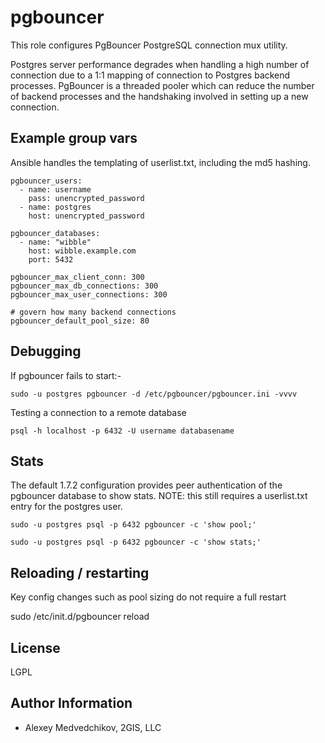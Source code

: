 pgbouncer
=========

This role configures PgBouncer PostgreSQL connection mux utility.

Postgres server performance degrades when handling a high number of connection due to a 1:1 mapping of connection to Postgres backend processes. PgBouncer is a threaded pooler which can reduce the number of backend processes and the handshaking involved in setting up a new connection.

Example group vars
---------------------------------

Ansible handles the templating of userlist.txt, including the md5 hashing.

    pgbouncer_users:
      - name: username
        pass: unencrypted_password
      - name: postgres
        host: unencrypted_password

    pgbouncer_databases:
      - name: "wibble"
        host: wibble.example.com
        port: 5432

    pgbouncer_max_client_conn: 300
    pgbouncer_max_db_connections: 300
    pgbouncer_max_user_connections: 300

    # govern how many backend connections
    pgbouncer_default_pool_size: 80


Debugging
---------

If pgbouncer fails to start:-

    sudo -u postgres pgbouncer -d /etc/pgbouncer/pgbouncer.ini -vvvv

Testing a connection to a remote database

    psql -h localhost -p 6432 -U username databasename

Stats
-----

The default 1.7.2 configuration provides peer authentication of the pgbouncer database to show stats.
NOTE: this still requires a userlist.txt entry for the postgres user.

    sudo -u postgres psql -p 6432 pgbouncer -c 'show pool;'

    sudo -u postgres psql -p 6432 pgbouncer -c 'show stats;'


Reloading / restarting
----------------------

Key config changes such as pool sizing do not require a full restart

sudo /etc/init.d/pgbouncer reload


License
-------

LGPL

Author Information
------------------

- Alexey Medvedchikov, 2GIS, LLC

